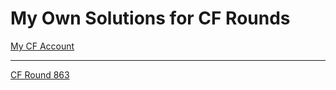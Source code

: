 <h1>My Own Solutions for CF Rounds</h1>
  
[My CF Account](https://codeforces.com/profile/Nedal)

<hr/>

[CF Round 863](Codeforces-Round-863/)
